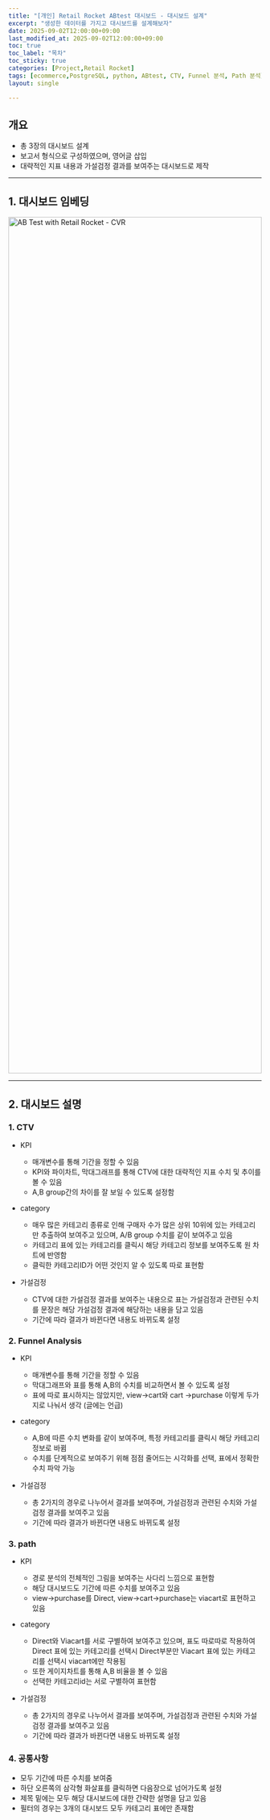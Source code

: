 ```yaml
---
title: "[개인] Retail Rocket ABtest 대시보드 - 대시보드 설계"
excerpt: "생성한 데이터를 가지고 대시보드를 설계해보자"
date: 2025-09-02T12:00:00+09:00
last_modified_at: 2025-09-02T12:00:00+09:00
toc: true
toc_label: "목차"
toc_sticky: true
categories: [Project,Retail Rocket]
tags: [ecommerce,PostgreSQL, python, ABtest, CTV, Funnel 분석, Path 분석]
layout: single

---
```

## 개요
- 총 3장의 대시보드 설계
- 보고서 형식으로 구성하였으며, 영어글 삽입
- 대략적인 지표 내용과 가설검정 결과를 보여주는 대시보드로 제작

---

## 1. 대시보드 임베딩
<!-- 수정된 코드: 큰 화면은 원래대로, 노트북만 가로휠 방지 -->
<style>
/* 큰 화면 (800px 이상) - 데스크톱/큰 모니터 (원래대로) */
@media (min-width: 800px) {
  #vizResponsive { 
    height: 1700px !important; 
  }
}

/* 중간 화면 (720px ~ 799px) - 노트북 (가로휠 방지) */
@media (min-width: 720px) and (max-width: 799px) {
  #vizResponsive { 
    height: 700px !important; 
    width: 100% !important;
    max-width: 100% !important;
    overflow-x: hidden !important;
  }
  #vizResponsive .tableauViz {
    transform: scale(0.95) !important;
    transform-origin: top left !important;
  }
}

/* 작은 화면 (600px ~ 719px) - 태블릿 */
@media (min-width: 600px) and (max-width: 719px) {
  #vizResponsive { 
    height: 550px !important;
    width: 100% !important;
    max-width: 100% !important;
    overflow-x: hidden !important;
  }
  #vizResponsive .tableauViz {
    transform: scale(0.9) !important;
    transform-origin: top left !important;
  }
}

/* 모바일 (600px 미만) - 스마트폰 */
@media (max-width: 599px) {
  #vizResponsive { 
    height: 400px !important;
    width: 100% !important;
    max-width: 100% !important;
    overflow-x: hidden !important;
  }
  #vizResponsive .tableauViz {
    transform: scale(0.85) !important;
    transform-origin: top left !important;
  }
}
</style>

<!-- Tableau 대시보드 임베드 -->
<div class="tableauPlaceholder" id="vizResponsive"
     style="position: relative; width: 100%; height: 1700px; margin: 1em 0;">
  <noscript>
    <a href="https://public.tableau.com/views/ABtestwithRetailRocketdata/CVR">
      <img alt="AB Test with Retail Rocket - CVR"
           src="https://public.tableau.com/static/images/AB/ABtestwithRetailRocketdata/CVR/1_rss.png"
           style="border: none; width: 100%; height: 100%; object-fit: contain;" />
    </a>
  </noscript>
  <object class="tableauViz"
          style="position: absolute; top: 0; left: 0; width: 100%; height: 100%;">
    <param name="host_url" value="https%3A%2F%2Fpublic.tableau.com%2F" />
    <param name="embed_code_version" value="3" />
    <param name="site_root" value="" />
    <!-- 워크북명/시트명 -->
    <param name="name" value="ABtestwithRetailRocketdata/CVR" />
    <param name="tabs" value="no" />
    <param name="toolbar" value="yes" />
    <param name="static_image" value="https://public.tableau.com/static/images/AB/ABtestwithRetailRocketdata/CVR/1_rss.png" />
    <param name="animate_transition" value="yes" />
    <param name="display_static_image" value="yes" />
    <param name="display_spinner" value="yes" />
    <param name="display_overlay" value="yes" />
    <param name="display_count" value="yes" />
    <param name="language" value="ko-KR" />
  </object>
</div>

<script type="text/javascript">
  window.addEventListener('DOMContentLoaded', function () {
    var divElement = document.getElementById('vizResponsive');
    var vizElement = divElement.getElementsByTagName('object')[0];
    if (vizElement) {
      var scriptElement = document.createElement('script');
      scriptElement.src = 'https://public.tableau.com/javascripts/api/viz_v1.js';
      vizElement.parentNode.insertBefore(scriptElement, vizElement);
    }
  });
</script>

---

## 2. 대시보드 설명
### 1. CTV
- KPI
  - 매개변수를 통해 기간을 정할 수 있음
  - KPI와 파이차트, 막대그래프를 통해 CTV에 대한 대략적인 지표 수치 및 추이를 볼 수 있음
  - A,B group간의 차이를 잘 보일 수 있도록 설정함

- category
  - 매우 많은 카테고리 종류로 인해 구매자 수가 많은 상위 10위에 있는 카테고리만 추출하여 보여주고 있으며, A/B group 수치를 같이 보여주고 있음
  - 카테고리 표에 있는 카테고리를 클릭시 해당 카테고리 정보를 보여주도록 원 차트에 반영함
  - 클릭한 카테고리ID가 어떤 것인지 알 수 있도록 따로 표현함

- 가설검정
  - CTV에 대한 가설검정 결과를 보여주는 내용으로 표는 가설검정과 관련된 수치를 문장은 해당 가설검정 결과에 해당하는 내용을 담고 있음
  - 기간에 따라 결과가 바뀐다면 내용도 바뀌도록 설정

### 2. Funnel Analysis
- KPI
  - 매개변수를 통해 기간을 정할 수 있음
  - 막대그래프와 표를 통해 A,B의 수치를 비교하면서 볼 수 있도록 설정
  - 표에 따로 표시하지는 않았지만, view->cart와 cart ->purchase 이렇게 두가지로 나눠서 생각 (글에는 언급)

- category
  - A,B에 따른 수치 변화를 같이 보여주며, 특정 카테고리를 클릭시 해당 카테고리 정보로 바뀜
  - 수치를 단계적으로 보여주기 위해 점점 줄어드는 시각화를 선택, 표에서 정확한 수치 파악 가능

- 가설검정
  - 총 2가지의 경우로 나누어서 결과를 보여주며, 가설검정과 관련된 수치와 가설검정 결과를 보여주고 있음
  - 기간에 따라 결과가 바뀐다면 내용도 바뀌도록 설정

### 3. path
- KPI
  - 경로 분석의 전체적인 그림을 보여주는 사다리 느낌으로 표현함
  - 해당 대시보드도 기간에 따른 수치를 보여주고 있음
  - view->purchase를 Direct, view->cart->purchase는 viacart로 표현하고 있음

- category
  - Direct와 Viacart를 서로 구별하여 보여주고 있으며, 표도 따로따로 작용하여 Direct 표에 있는 카테고리를 선택시 Direct부분만 Viacart 표에 있는 카테고리를 선택시 viacart에만 작용됨
  - 또한 게이지차트를 통해 A,B 비율을 볼 수 있음
  - 선택한 카테고리id는 서로 구별하여 표현함

- 가설검정
  - 총 2가지의 경우로 나누어서 결과를 보여주며, 가설검정과 관련된 수치와 가설검정 결과를 보여주고 있음
  - 기간에 따라 결과가 바뀐다면 내용도 바뀌도록 설정

### 4. 공통사항
- 모두 기간에 따른 수치를 보여줌
- 하단 오른쪽의 삼각형 화살표를 클릭하면 다음장으로 넘어가도록 설정
- 제목 밑에는 모두 해당 대시보드에 대한 간략한 설명을 담고 있음
- 필터의 경우는 3개의 대시보드 모두 카테고리 표에만 존재함